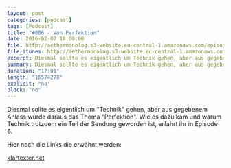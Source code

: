 ```yaml
---
layout: post
categories: [podcast]
tags: [Podcast]
title: "#006 - Von Perfektion"
date: 2016-02-07 18:00:00
file: http://aethermonolog.s3-website.eu-central-1.amazonaws.com/episodes/aethermonolog-006.mp3
file_itunes: http://aethermonolog.s3-website.eu-central-1.amazonaws.com/episodes/aethermonolog-006.m4a
excerpt: Diesmal sollte es eigentlich um Technik gehen, aber aus gegebenem Anlass wurde daraus das Thema Perfektion. Wie es dazu kam und warum Technik trotzdem ein Teil der Sendung geworden ist, erfahrt ihr in Episode 6.
summary: Diesmal sollte es eigentlich um Technik gehen, aber aus gegebenem Anlass wurde daraus das Thema Perfektion. Wie es dazu kam und warum Technik trotzdem ein Teil der Sendung geworden ist, erfahrt ihr in Episode 6.
duration: "17:01"
length: "16574278"
explicit: "no"
block: "no"
---
```


Diesmal sollte es eigentlich um "Technik" gehen, aber aus gegebenem Anlass wurde daraus das Thema "Perfektion". Wie es dazu kam und warum Technik trotzdem ein Teil der Sendung geworden ist, erfahrt ihr in Episode 6.


Hier noch die Links die erwähnt werden:

[klartexter.net](http://klartexter.net)
